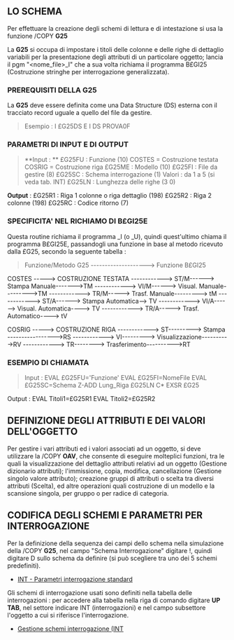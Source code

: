 
## LO SCHEMA

Per effettuare la creazione degli schemi di lettura e di intestazione si usa la funzione /COPY  **G25**

La **G25** si occupa di impostare i titoli delle colonne e delle righe di dettaglio variabili per la presentazione degli attributi di un particolare oggetto; lancia il pgm "<nome_file>_I" che a sua volta richiama il programma B£GI25 (Costruzione stringhe per interrogazione generalizzata).

### PREREQUISITI DELLA G25

La **G25** deve essere definita come una Data Structure (DS) esterna con il tracciato record uguale a quello del file da gestire.

>Esempio :       I       £G25DS              E         I         DS                PROVA0F

### PARAMETRI DI INPUT E DI OUTPUT
>**Input : **
	             £G25FU :  Funzione (10)
   	                           COSTES = Costruzione testata
 	                           COSRIG = Costruzione riga
 	            £G25ME :  Modello (10)
                              £G25FI :  File da gestire (8)
                 	            £G25SC :  Schema interrogazione (1)
                                             Valori :  da 1 a 5 (si veda tab. INT)
                              £G25LN :  Lunghezza delle righe (3 0)

**Output** : 
	           £G25R1 :  Riga 1 colonne o riga dettaglio (198)
                             £G25R2 :  Riga 2 colonne (198)
                             £G25RC :  Codice ritorno (7)


### SPECIFICITA' NEL RICHIAMO DI B£GI25E

 Questa routine richiama il programma <nomefile>_I (o _U), quindi quest'ultimo chiama il programma B£GI25E, passandogli una funzione in base al metodo ricevuto dalla £G25, secondo  la seguente tabella : 

>Funzione/Metodo G25	-------------------->  Funzione B£GI25

COSTES -----> COSTRUZIONE TESTATA
------------>	ST/M------>	Stampa Manuale------->TM
------------>	VI/M------>	Visual. Manuale--------->TM
------------>	TR/M----->	Trasf. Manuale--------->	tM
------------>	ST/A------>	Stampa Automatica-->	TV
------------>	VI/A------>	Visual. Automatica---->	TV
------------>	TR/A----->	Trasf. Automatico---->	tV
			
COSRIG -----> COSTRUZIONE RIGA
------------>	ST--------->	Stampa ----------------->RS
------------>	VI--------->	Visualizzazione---------->RV
------------>	TR-------->	Trasferimento---------->RT



### ESEMPIO DI CHIAMATA
>Input : 
 EVAL £G25FU='Funzione'
 EVAL £G25FI=NomeFile
 EVAL £G25SC=Schema
 Z-ADD Lung_Riga £G25LN C\* EXSR £G25

 Output : 
 EVAL Titoli1=£G25R1
 EVAL Titoli2=£G25R2

## DEFINIZIONE DEGLI ATTRIBUTI E DEI VALORI DELL'OGGETTO
Per gestire i vari attributi ed i valori associati ad un oggetto, si deve utilizzare la /COPY **OAV**, che consente di eseguire molteplici funzioni, tra le quali la visualizzazione del dettaglio attributi relativi ad un oggetto (Gestione dizionario attributi); l'immissione, copia, modifica, cancellazione (Gestione singolo valore attributo); creazione gruppi di attributi o scelta tra diversi attributi (Scelta), ed altre operazioni quali costruzione di un modello e la scansione singola, per gruppo o per radice di categoria.

## CODIFICA DEGLI SCHEMI E  PARAMETRI PER INTERROGAZIONE
Per la definizione della sequenza dei campi dello schema nella simulazione della /COPY **G25**, nel campo "Schema Interrogazione" digitare !, quindi digitare D sullo schema da definire (si può scegliere tra uno dei 5 schemi predefiniti).
- [INT - Parametri interrogazione standard](Sorgenti/OG/TA/INT)

Gli schemi di interrogazione usati sono definiti nella tabella delle interrogazioni :  per accedere alla tabella nella riga di comando digitare **UP TAB**, nel settore indicare INT (interrogazioni) e nel campo subsettore l'oggetto a cui si riferisce l'interrogazione.
- [Gestione schemi interrogazione (INT](Sorgenti/OJ/PGM/TSTG25)
